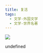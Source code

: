 ```yaml
---
title: 复活
tags:
  - 文学-外国文学
  - 文学-世界名著
---
```


![](https://cdn.weread.qq.com/weread/cover/68/YueWen_23303650/s_YueWen_23303650.jpg)

undefined